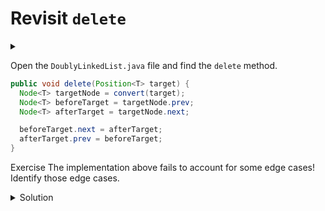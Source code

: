 # Revisit `delete`

<div id="outcomes"><details><summary></summary>

* Implement the core operations of List efficiently.

</details></div>

Open the `DoublyLinkedList.java` file and find the `delete` method.

```java
public void delete(Position<T> target) {
  Node<T> targetNode = convert(target);
  Node<T> beforeTarget = targetNode.prev;
  Node<T> afterTarget = targetNode.next;

  beforeTarget.next = afterTarget;
  afterTarget.prev = beforeTarget;
}
```

<span class="tag">Exercise</span> The implementation above fails to account for some edge cases! Identify those edge cases. 

<details class="solution" data-release="Oct 6, 2023 17:00:00">
<summary>Solution</summary>

Here are some edge cases:

* If `target` is the first element, we will not have a `beforeTarget`.
* If `target` is the last element, we will not have a `afterTarget`.
* If `target` is the only element, we will not have a `beforeTarget` nor a `afterTarget`.

In every case above, we need to treat with care and also make sure to update the `head` and/or `tail` pointers.

</details>